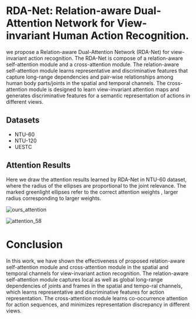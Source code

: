 

# RDA-Net: Relation-aware Dual-Attention Network for View-invariant Human Action Recognition.

 we propose a Relation-aware Dual-Attention Network (RDA-Net) for  view-invariant action recognition. The RDA-Net is compose of a  relation-aware self-attention module and a  cross-attention module. The  relation-aware self-attention module  learns representative and discriminative features that capture long-range dependencies and pair-wise relationships among human body parts/joints in the spatial and temporal channels. The cross-attention module is designed to learn view-invariant attention maps and generates discriminative features for a semantic representation of actions in different views.

 ## Datasets 
 - NTU-60
 - NTU-120
 - UESTC

 ## Attention Results
 
 Here we draw the attention results learned by RDA-Net in NTU-60 dataset, where the radius of the ellipses are proportional to the joint relevance.  The marked greenlight  ellipses  refer  to  the  correct  attention  weights ,  larger radius corresponding to larger weights.
 
![ours_attention](https://user-images.githubusercontent.com/78781422/111570684-4978a700-87e0-11eb-919b-d300b7a53a22.png)
 
 ![attention_58](https://user-images.githubusercontent.com/78781422/111569366-75465d80-87dd-11eb-8159-2154b39f9adf.png)
 
 # Conclusion 
 In   this   work,   we   have   shown   the   effectiveness   of proposed  relation-aware  self-attention  module  and  cross-attention module in the spatial and temporal channels for view-invariant action recognition.  The relation-aware self-attention module captures local as well as global long-range dependencies of  joints  and  frames  in  the  spatial  and  tempo-ral channels, which learns representative and discriminative features for action representation. The cross-attention module learns co-occurrence attention for action sequences, and minimizes  representation  discrepancy  in  different  views.
 

